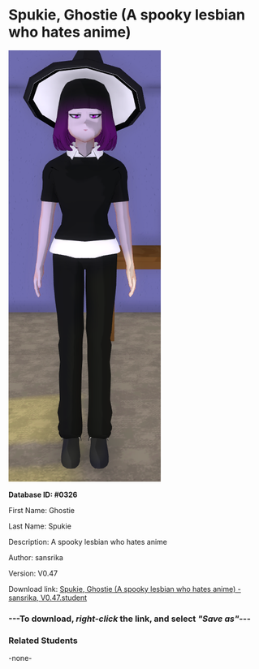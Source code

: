 # Spukie, Ghostie (A spooky lesbian who hates anime)

<img src="../../Files/Images/Spukie, Ghostie (A spooky lesbian who hates anime).png" title="Spukie, Ghostie (A spooky lesbian who hates anime) - sansrika, V0.47">

**Database ID: #0326**

First Name: Ghostie

Last Name: Spukie

Description: A spooky lesbian who hates anime

Author: sansrika

Version: V0.47

Download link: <a href="https://raw.githubusercontent.com/Arbiter1223/Daigaku-Gurashi-Custom-Students/master/Files/Student%20Files/Spukie%2C%20Ghostie%20(A%20spooky%20lesbian%20who%20hates%20anime)%20-%20sansrika%2C%20V0.47.student">Spukie, Ghostie (A spooky lesbian who hates anime) - sansrika, V0.47.student</a>

### ---**To download, _right-click_ the link, and select _"Save as"_**---

### Related Students

-none-
